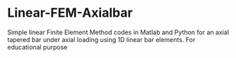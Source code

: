 # Linear-FEM-Axialbar
Simple linear Finite Element Method codes in Matlab and Python for an axial tapered bar under axial loading using 1D linear bar elements. For educational purpose
